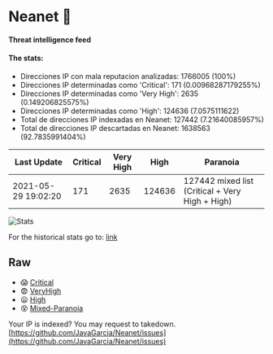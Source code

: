 # Neanet :hocho:
#### Threat intelligence feed
#### The stats:

- Direcciones IP con mala reputacion analizadas: 1766005 (100%)
- Direcciones IP determinadas como 'Critical':  171 (0.00968287179255%)
- Direcciones IP determinadas como 'Very High':  2635 (0.149206825575%)
- Direcciones IP determinadas como 'High':  124636 (7.0575111622)
- Total de direcciones IP indexadas en Neanet:  127442 (7.21640085957%)
- Total de direcciones IP descartadas en Neanet:  1638563 (92.7835991404%)

| Last Update | Critical | Very High | High | Paranoia |
| --- | --- | --- | --- | --- |
| 2021-05-29 19:02:20 | 171 | 2635 | 124636 | 127442 mixed list (Critical + Very High + High)|

![Stats](https://docs.google.com/spreadsheets/d/e/2PACX-1vSnaNMIXVabIpDJjufMlzH7poXnshF3mgd8Is1g9ytUEzVsP5my4Trn8f-xkoLLQ38xpL3HtmUexLo6/pubchart?oid=501124687&format=image)

For the historical stats go to: [link](/stats.csv)
## Raw
- :scream: [Critical](https://raw.githubusercontent.com/JavaGarcia/Neanet/master/blacklists/neanet_critical.txt)
- :fearful: [VeryHigh](https://raw.githubusercontent.com/JavaGarcia/Neanet/master/blacklists/neanet_veryHigh.txtt)
- :frowning: [High](https://raw.githubusercontent.com/JavaGarcia/Neanet/master/blacklists/neanet_high.txt)
- :dizzy_face: [Mixed-Paranoia](https://raw.githubusercontent.com/JavaGarcia/Neanet/master/blacklists/neanet_all.txt)


Your IP is indexed? You may request to takedown. [https://github.com/JavaGarcia/Neanet/issues](https://github.com/JavaGarcia/Neanet/issues)



























































































































































































































































































































































































































































































































































































































































































































































































































































































































































































































































































































































































































































































































































































































































































































































































































































































































































































































































































































































































































































































































































































































































































































































































































































































































































































































































































































































































































































































































































































































































































































































































































































































































































































































































































































































































































































































































































































































































































































































































































































































































































































































































































































































































































































































































































































































































































































































































































































































































































































































































































































































































































































































































































































































































































































































































































































































































































































































































































































































































































































































































































































































































































































































































































































































































































































































































































































































































































































































